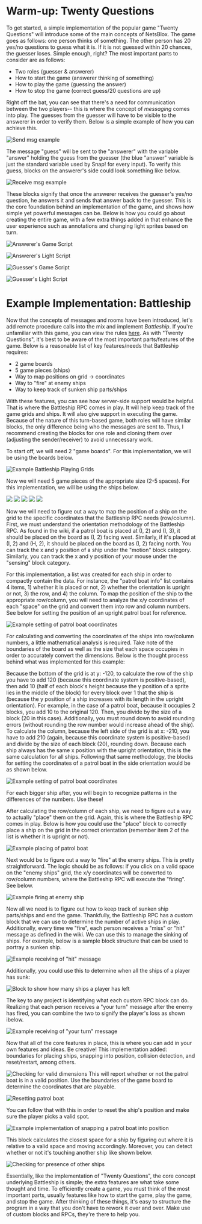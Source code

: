 # Warm-up: Twenty Questions

To get started, a simple implementation of the popular game "Twenty Questions" will introduce some of the main concepts of NetsBlox. The game goes as follows: one person thinks of something. The other person has 20 yes/no questions to guess what it is. If it is not guessed within 20 chances, the guesser loses. Simple enough, right? The most important parts to consider are as follows:

*   Two roles (guesser & answerer)
*   How to start the game (answerer thinking of something) 
*   How to play the game (guessing the answer) 
*   How to stop the game (correct guess/20 questions are up)

Right off the bat, you can see that there's a need for communication between the two players-- this is where the concept of _messaging_ comes into play. The guesses from the guesser will have to be visible to the answerer in order to verify them. Below is a simple example of how you can achieve this.

![Send msg example](screenshots/guess.PNG)

The message "guess" will be sent to the "answerer" with the variable "answer" holding the guess from the guesser (the blue "answer" variable is just the standard variable used by Snap! for every input). To verify this guess, blocks on the answerer's side could look something like below.

![Receive msg example](screenshots/answer.PNG)

These blocks signify that once the answerer receives the guesser's yes/no question, he answers it and sends that answer back to the guesser. This is the core foundation behind an implementation of the game, and shows how simple yet powerful messages can be. Below is how you could go about creating the entire game, with a few extra things added in that enhance the user experience such as annotations and changing light sprites based on turn.  

![Answerer's Game Script](screenshots/completeanswer.PNG)

![Answerer's Light Script](screenshots/completeanswer2.PNG)

![Guesser's Game Script](screenshots/completeguess.PNG)

![Guesser's Light Script](screenshots/completeguess2.PNG)

# Example Implementation: Battleship

Now that the concepts of messages and rooms have been introduced, let's add remote procedure calls into the mix and implement _Battleship_. If you're unfamiliar with this game, you can view the rules [here](http://www.hasbro.com/common/instruct/Battleship.PDF). As with "Twenty Questions", it's best to be aware of the most important parts/features of the game. Below is a reasonable list of key features/needs that Battleship requires:

*   2 game boards
*   5 game pieces (ships)
*   Way to map positions on grid -> coordinates
*   Way to "fire" at enemy ships
*   Way to keep track of sunken ship parts/ships

With these features, you can see how server-side support would be helpful. That is where the Battleship RPC comes in play. It will help keep track of the game grids and ships. It will also give support in executing the game. Because of the nature of this turn-based game, both roles will have similar blocks, the only difference being who the messages are sent to. Thus, I recommend creating the blocks for one role and cloning them over (adjusting the sender/receiver) to avoid unnecessary work.  

To start off, we will need 2 "game boards". For this implementation, we will be using the boards below.

![Example Battleship Playing Grids](screenshots/grid.PNG)

Now we will need 5 game pieces of the appropriate size (2-5 spaces). For this implementation, we will be using the ships below.

![](screenshots/patrol_svg.png) ![](screenshots/destroyersub_svg.png) ![](screenshots/destroyersub_svg.png) ![](screenshots/battleship_svg.png) ![](screenshots/aircraft_svg.png)

Now we will need to figure out a way to map the position of a ship on the grid to the specific coordinates that the Battleship RPC needs (row/column). First, we must understand the orientation methodology of the Battleship RPC. As found in the wiki, if a patrol boat is placed at (I, 2) and (I, 3), it should be placed on the board as (I, 2) facing west. Similarly, if it's placed at (I, 2) and (H, 2), it should be placed on the board as (I, 2) facing north. You can track the x and y position of a ship under the "motion" block category. Similarly, you can track the x and y position of your mouse under the "sensing" block category.  

For this implementation, a list was created for each ship in order to compactly contain the data. For instance, the "patrol boat info" list contains 4 items, 1) whether it is placed or not, 2) whether the orientation is upright or not, 3) the row, and 4) the column. To map the position of the ship to the appropriate row/column, you will need to analyze the x/y coordinates of each "space" on the grid and convert them into row and column numbers. See below for setting the position of an upright patrol boat for reference.

![Example setting of patrol boat coordinates](screenshots/upright.PNG)

For calculating and converting the coordinates of the ships into row/column numbers, a little mathematical analysis is required. Take note of the boundaries of the board as well as the size that each space occupies in order to accurately convert the dimensions. Below is the thought process behind what was implemented for this example:

Because the bottom of the grid is at y: -120, to calculate the row of the ship you have to add 120 (because this coordinate system is positive-based), then add 10 (half of each block's height because the y position of a sprite lies in the middle of the block) for every block over 1 that the ship is (because the y position of a ship increases with its length in the upright orientation). For example, in the case of a patrol boat, because it occupies 2 blocks, you add 10 to the original 120\. Then, you divide by the size of a block (20 in this case). Additionally, you must round down to avoid rounding errors (without rounding the row number would increase ahead of the ship). To calculate the column, because the left side of the grid is at x: -210, you have to add 210 (again, because this coordinate system is positive-based) and divide by the size of each block (20), rounding down. Because each ship always has the same x position with the upright orientation, this is the same calculation for all ships. Following that same methodology, the blocks for setting the coordinates of a patrol boat in the side orientation would be as shown below.

![Example setting of patrol boat coordinates](screenshots/side.PNG)

For each bigger ship after, you will begin to recognize patterns in the differences of the numbers. Use these!  

After calculating the row/column of each ship, we need to figure out a way to actually "place" them on the grid. Again, this is where the Battleship RPC comes in play. Below is how you could use the "place" block to correctly place a ship on the grid in the correct orientation (remember item 2 of the list is whether it is upright or not).

![Example placing of patrol boat](screenshots/place.PNG)

Next would be to figure out a way to "fire" at the enemy ships. This is pretty straightforward. The logic should be as follows: if you click on a valid space on the "enemy ships" grid, the x/y coordinates will be converted to row/column numbers, where the Battleship RPC will execute the "firing". See below.

![Example firing at enemy ship](screenshots/fire.PNG)

Now all we need is to figure out how to keep track of sunken ship parts/ships and end the game. Thankfully, the Battleship RPC has a custom block that we can use to determine the number of active ships in play. Additionally, every time we "fire", each person receives a "miss" or "hit" message as defined in the wiki. We can use this to manage the sinking of ships. For example, below is a sample block structure that can be used to portray a sunken ship.

![Example receiving of "hit" message](screenshots/hit.PNG)

Additionally, you could use this to determine when all the ships of a player has sunk:

![Block to show how many ships a player has left](screenshots/length.PNG)

The key to any project is identifying what each custom RPC block can do. Realizing that each person receives a "your turn" message after the enemy has fired, you can combine the two to signify the player's loss as shown ibelow.

![Example receiving of "your turn" message](screenshots/lost.PNG)

Now that all of the core features in place, this is where you can add in your own features and ideas. Be creative! This implementation added: boundaries for placing ships, snapping into position, collision detection, and reset/restart, among others.

![Checking for valid dimensions](screenshots/invalid.PNG)
This will report whether or not the patrol boat is in a valid position. Use the boundaries of the game board to determine the coordinates that are playable.

![Resetting patrol boat](screenshots/reset.PNG)

You can follow that with this in order to reset the ship's position and make sure the player picks a valid spot. 

![Example implementation of snapping a patrol boat into position](screenshots/snap.PNG)

This block calculates the closest space for a ship by figuring out where it is relative to a valid space and moving accordingly. Moreover, you can detect whether or not it's touching another ship like shown below.

![Checking for presence of other ships](screenshots/touching.PNG)

Essentially, like the implementation of "Twenty Questions", the core concept underlying Battleship is simple; the extra features are what take some thought and time. To efficiently create a game, you must think of the most important parts, usually features like how to start the game, play the game, and stop the game. After thinking of these things, it's easy to structure the program in a way that you don't have to rework it over and over. Make use of custom blocks and RPCs, they're there to help you.  
